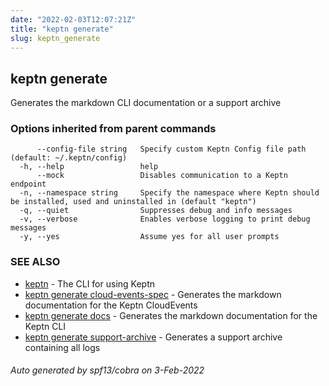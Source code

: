 ```yaml
---
date: "2022-02-03T12:07:21Z"
title: "keptn generate"
slug: keptn_generate
---
```

## keptn generate

Generates the markdown CLI documentation or a support archive

### Options inherited from parent commands

```
      --config-file string   Specify custom Keptn Config file path (default: ~/.keptn/config)
  -h, --help                 help
      --mock                 Disables communication to a Keptn endpoint
  -n, --namespace string     Specify the namespace where Keptn should be installed, used and uninstalled in (default "keptn")
  -q, --quiet                Suppresses debug and info messages
  -v, --verbose              Enables verbose logging to print debug messages
  -y, --yes                  Assume yes for all user prompts
```

### SEE ALSO

* [keptn](../keptn/)	 - The CLI for using Keptn
* [keptn generate cloud-events-spec](../keptn_generate_cloud-events-spec/)	 - Generates the markdown documentation for the Keptn CloudEvents
* [keptn generate docs](../keptn_generate_docs/)	 - Generates the markdown documentation for the Keptn CLI
* [keptn generate support-archive](../keptn_generate_support-archive/)	 - Generates a support archive containing all logs

###### Auto generated by spf13/cobra on 3-Feb-2022
